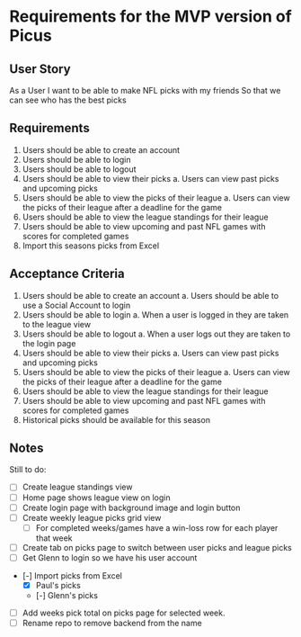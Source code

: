 # Requirements for the MVP version of Picus

## User Story
As a User
I want to be able to make NFL picks with my friends
So that we can see who has the best picks

## Requirements
1. Users should be able to create an account
2. Users should be able to login
3. Users should be able to logout
4. Users should be able to view their picks
    a. Users can view past picks and upcoming picks
5. Users should be able to view the picks of their league
    a. Users can view the picks of their league after a deadline for the game
6. Users should be able to view the league standings for their league
7. Users should be able to view upcoming and past NFL games with scores for completed games
8. Import this seasons picks from Excel

## Acceptance Criteria
1. Users should be able to create an account
    a. Users should be able to use a Social Account to login
2. Users should be able to login
    a. When a user is logged in they are taken to the league view
3. Users should be able to logout
    a. When a user logs out they are taken to the login page
4. Users should be able to view their picks
    a. Users can view past picks and upcoming picks
5. Users should be able to view the picks of their league
    a. Users can view the picks of their league after a deadline for the game
6. Users should be able to view the league standings for their league
7. Users should be able to view upcoming and past NFL games with scores for completed games
8. Historical picks should be available for this season

## Notes
Still to do:
- [ ] Create league standings view
- [ ] Home page shows league view on login
- [ ] Create login page with background image and login button
- [ ] Create weekly league picks grid view
    - [ ] For completed weeks/games have a win-loss row for each player that week
- [ ] Create tab on picks page to switch between user picks and league picks
- [ ] Get Glenn to login so we have his user account
- [-] Import picks from Excel
    - [X] Paul's picks
    - [-] Glenn's picks
- [ ] Add weeks pick total on picks page for selected week.
- [ ] Rename repo to remove backend from the name